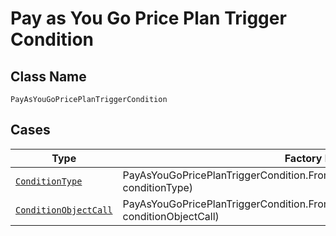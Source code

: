 
# Pay as You Go Price Plan Trigger Condition

## Class Name

`PayAsYouGoPricePlanTriggerCondition`

## Cases

| Type | Factory Method |
|  --- | --- |
| [`ConditionType`](../../../doc/models/condition-type.md) | PayAsYouGoPricePlanTriggerCondition.FromConditionType(ConditionType conditionType) |
| [`ConditionObjectCall`](../../../doc/models/condition-object-call.md) | PayAsYouGoPricePlanTriggerCondition.FromConditionObjectCall(ConditionObjectCall conditionObjectCall) |

